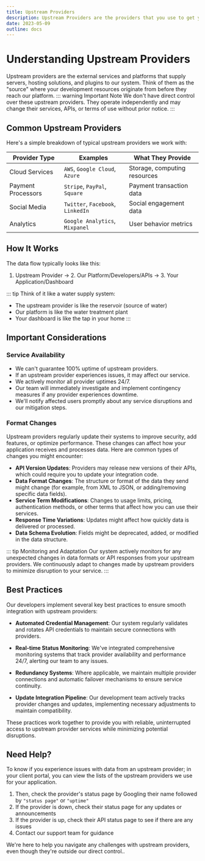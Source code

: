```yaml
---
title: Upstream Providers
description: Upstream Providers are the providers that you use to get your data into the platform.
date: 2023-05-09
outline: docs
---
```


# Understanding Upstream Providers

Upstream providers are the external services and platforms that supply servers, hosting solutions, and plugins to our system. Think of them as the "source" where your development resources originate from before they reach our platform.
::: warning Important Note
We don't have direct control over these upstream providers. They operate independently and may change their services, APIs, or terms of use without prior notice.
:::

## Common Upstream Providers

Here's a simple breakdown of typical upstream providers we work with:

| Provider Type | Examples | What They Provide |
|--------------|----------|-------------------|
| Cloud Services | `AWS`, `Google Cloud`, `Azure` | Storage, computing resources |
| Payment Processors | `Stripe`, `PayPal`, `Square` | Payment transaction data |
| Social Media | `Twitter`, `Facebook`, `LinkedIn` | Social engagement data |
| Analytics | `Google Analytics`, `Mixpanel` | User behavior metrics |

## How It Works

The data flow typically looks like this:

1. Upstream Provider → 2. Our Platform/Developers/APIs → 3. Your Application/Dashboard

::: tip
Think of it like a water supply system:
- The upstream provider is like the reservoir (source of water)
- Our platform is like the water treatment plant
- Your dashboard is like the tap in your home
:::

## Important Considerations

### Service Availability

- We can't guarantee 100% uptime of upstream providers.
- If an upstream provider experiences issues, it may affect our service.
- We actively monitor all provider uptimes 24/7.
- Our team will immediately investigate and implement contingency measures if any provider experiences downtime.
- We'll notify affected users promptly about any service disruptions and our mitigation steps.

### Format Changes

Upstream providers regularly update their systems to improve security, add features, or optimize performance. These changes can affect how your application receives and processes data. Here are common types of changes you might encounter:

- **API Version Updates**: Providers may release new versions of their APIs, which could require you to update your integration code.
- **Data Format Changes**: The structure or format of the data they send might change (for example, from XML to JSON, or adding/removing specific data fields).
- **Service Term Modifications**: Changes to usage limits, pricing, authentication methods, or other terms that affect how you can use their services.
- **Response Time Variations**: Updates might affect how quickly data is delivered or processed.
- **Data Schema Evolution**: Fields might be deprecated, added, or modified in the data structure.

::: tip Monitoring and Adaptation
Our system actively monitors for any unexpected changes in data formats or API responses from your upstream providers. We continuously adapt to changes made by upstream providers to minimize disruption to your service.
:::
## Best Practices

Our developers implement several key best practices to ensure smooth integration with upstream providers:

- **Automated Credential Management**: Our system regularly validates and rotates API credentials to maintain secure connections with providers.

- **Real-time Status Monitoring**: We've integrated comprehensive monitoring systems that track provider availability and performance 24/7, alerting our team to any issues.

- **Redundancy Systems**: Where applicable, we maintain multiple provider connections and automatic failover mechanisms to ensure service continuity.

- **Update Integration Pipeline**: Our development team actively tracks provider changes and updates, implementing necessary adjustments to maintain compatibility.

These practices work together to provide you with reliable, uninterrupted access to upstream provider services while minimizing potential disruptions.

## Need Help?

To know if you experience issues with data from an upstream provider; in your client portal, you can view the lists of the upstream providers we use for your application.

1. Then, check the provider's status page by Googling their name followed by `"status page"` or `"uptime"`
2. If the provider is down, check their status page for any updates or announcements
3. If the provider is up, check their API status page to see if there are any issues
4. Contact our support team for guidance

We're here to help you navigate any challenges with upstream providers, even though they're outside our direct control..
